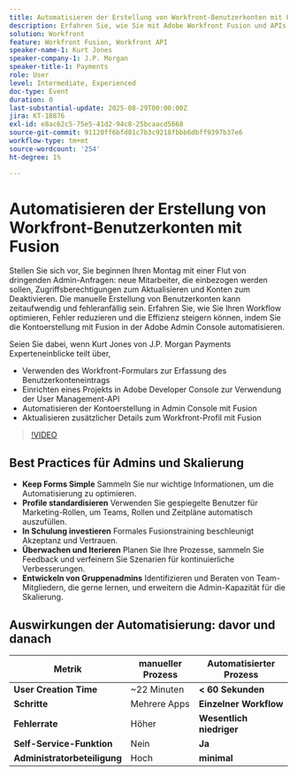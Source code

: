 ```yaml
---
title: Automatisieren der Erstellung von Workfront-Benutzerkonten mit Fusion
description: Erfahren Sie, wie Sie mit Adobe Workfront Fusion und APIs die Erstellung von Benutzerkonten automatisieren, die Einrichtungszeit von 22 Minuten auf unter 60 Sekunden verkürzen und die Effizienz steigern können.
solution: Workfront
feature: Workfront Fusion, Workfront API
speaker-name-1: Kurt Jones
speaker-company-1: J.P. Morgan
speaker-title-1: Payments
role: User
level: Intermediate, Experienced
doc-type: Event
duration: 0
last-substantial-update: 2025-08-29T00:00:00Z
jira: KT-18876
exl-id: e8ac62c5-75e5-41d2-94c8-25bcaacd5668
source-git-commit: 91120ff6bfd81c7b3c9218fbbb6dbff9397b37e6
workflow-type: tm+mt
source-wordcount: '254'
ht-degree: 1%

---
```


# Automatisieren der Erstellung von Workfront-Benutzerkonten mit Fusion

Stellen Sie sich vor, Sie beginnen Ihren Montag mit einer Flut von dringenden Admin-Anfragen: neue Mitarbeiter, die einbezogen werden sollen, Zugriffsberechtigungen zum Aktualisieren und Konten zum Deaktivieren. Die manuelle Erstellung von Benutzerkonten kann zeitaufwendig und fehleranfällig sein. Erfahren Sie, wie Sie Ihren Workflow optimieren, Fehler reduzieren und die Effizienz steigern können, indem Sie die Kontoerstellung mit Fusion in der Adobe Admin Console automatisieren.

Seien Sie dabei, wenn Kurt Jones von J.P. Morgan Payments Experteneinblicke teilt über,

* Verwenden des Workfront-Formulars zur Erfassung des Benutzerkonteneintrags
* Einrichten eines Projekts in Adobe Developer Console zur Verwendung der User Management-API
* Automatisieren der Kontoerstellung in Admin Console mit Fusion
* Aktualisieren zusätzlicher Details zum Workfront-Profil mit Fusion

>[!VIDEO](https://video.tv.adobe.com/v/3471496/?learn=on&enablevpops)

## Best Practices für Admins und Skalierung

* **Keep Forms Simple** Sammeln Sie nur wichtige Informationen, um die Automatisierung zu optimieren.
* **Profile standardisieren** Verwenden Sie gespiegelte Benutzer für Marketing-Rollen, um Teams, Rollen und Zeitpläne automatisch auszufüllen.
* **In Schulung investieren** Formales Fusionstraining beschleunigt Akzeptanz und Vertrauen.
* **Überwachen und Iterieren** Planen Sie Ihre Prozesse, sammeln Sie Feedback und verfeinern Sie Szenarien für kontinuierliche Verbesserungen.
* **Entwickeln von Gruppenadmins** Identifizieren und Beraten von Team-Mitgliedern, die gerne lernen, und erweitern die Admin-Kapazität für die Skalierung.

## Auswirkungen der Automatisierung: davor und danach

| **Metrik** | **manueller Prozess** | **Automatisierter Prozess** |
|-------------------------------|--------------------|-------------------------|
| **User Creation Time** | ~22 Minuten | **&lt; 60 Sekunden** |
| **Schritte** | Mehrere Apps | **Einzelner Workflow** |
| **Fehlerrate** | Höher | **Wesentlich niedriger** |
| **Self-Service-Funktion** | Nein | **Ja** |
| **Administratorbeteiligung** | Hoch | **minimal** |

